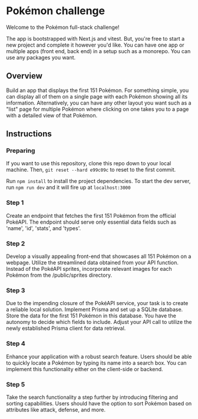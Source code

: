 # Pokémon challenge

Welcome to the Pokémon full-stack challenge!

The app is bootstrapped with Next.js and vitest. But, you're free to start a new project and complete it however you'd like. You can have one app or multiple apps (front end, back end) in a setup such as a monorepo. You can use any packages you want.


## Overview

Build an app that displays the first 151 Pokémon. For something simple, you can display all of them on a single page with each Pokémon showing all its information. Alternatively, you can have any other layout you want such as a "list" page for multiple Pokémon where clicking on one takes you to a page with a detailed view of that Pokémon.


## Instructions


### Preparing

If you want to use this repository, clone this repo down to your local machine. Then, `git reset --hard e99c09c` to reset to the first commit.

Run `npm install` to install the project dependencies. To start the dev server, run `npm run dev` and it will fire up at `localhost:3000`


### Step 1

Create an endpoint that fetches the first 151 Pokémon from the official PokéAPI. The endpoint should serve only essential data fields such as 'name', 'id', 'stats', and 'types'.


### Step 2

Develop a visually appealing front-end that showcases all 151 Pokémon on a webpage. Utilize the streamlined data obtained from your API function. Instead of the PokéAPI sprites, incorporate relevant images for each Pokémon from the /public/sprites directory.


### Step 3

Due to the impending closure of the PokéAPI service, your task is to create a reliable local solution. Implement Prisma and set up a SQLite database. Store the data for the first 151 Pokémon in this database. You have the autonomy to decide which fields to include. Adjust your API call to utilize the newly established Prisma client for data retrieval.


### Step 4

Enhance your application with a robust search feature. Users should be able to quickly locate a Pokémon by typing its name into a search box. You can implement this functionality either on the client-side or backend.


### Step 5

Take the search functionality a step further by introducing filtering and sorting capabilities. Users should have the option to sort Pokémon based on attributes like attack, defense, and more.


